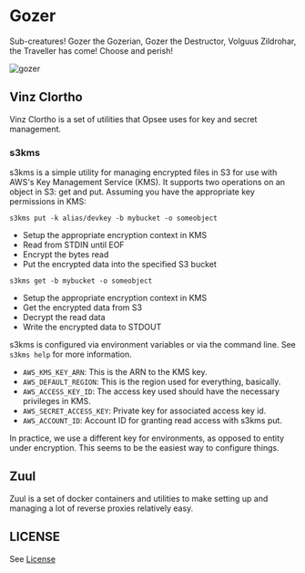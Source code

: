 # Gozer

Sub-creatures! Gozer the Gozerian, Gozer the Destructor, Volguus Zildrohar,
the Traveller has come! Choose and perish!

![gozer](https://raw.github.com/opsee/gozer/master/gozer.jpg)

## Vinz Clortho

Vinz Clortho is a set of utilities that Opsee uses for key and secret management.

### s3kms

s3kms is a simple utility for managing encrypted files in S3 for use with
AWS's Key Management Service (KMS). It supports two operations on an object
in S3: get and put. Assuming you have the appropriate key permissions in KMS:

`s3kms put -k alias/devkey -b mybucket -o someobject`

- Setup the appropriate encryption context in KMS
- Read from STDIN until EOF
- Encrypt the bytes read
- Put the encrypted data into the specified S3 bucket

`s3kms get -b mybucket -o someobject`

- Setup the appropriate encryption context in KMS
- Get the encrypted data from S3
- Decrypt the read data
- Write the encrypted data to STDOUT

s3kms is configured via environment variables or via the command line. See
`s3kms help` for more information.

* `AWS_KMS_KEY_ARN`: This is the ARN to the KMS key.
* `AWS_DEFAULT_REGION`: This is the region used for everything, basically.
* `AWS_ACCESS_KEY_ID`: The access key used should have the necessary privileges in KMS.
* `AWS_SECRET_ACCESS_KEY`: Private key for associated access key id.
* `AWS_ACCOUNT_ID`: Account ID for granting read access with s3kms put.

In practice, we use a different key for environments, as opposed to entity under
encryption. This seems to be the easiest way to configure things.

## Zuul

Zuul is a set of docker containers and utilities to make setting up and managing
a lot of reverse proxies relatively easy.

## LICENSE

See [License](LICENSE.md)
